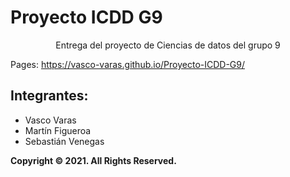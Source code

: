 <h1>Proyecto ICDD G9</h1>
<div style="text-align: center"> Entrega del proyecto de Ciencias de datos del grupo 9 </div>

Pages: https://vasco-varas.github.io/Proyecto-ICDD-G9/


## Integrantes:

- Vasco Varas
- Martín  Figueroa
- Sebastián Venegas


**Copyright © 2021. All Rights Reserved.**


